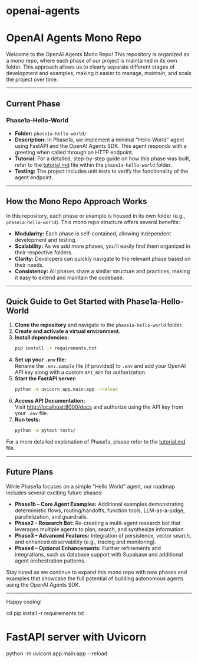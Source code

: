 # openai-agents

# OpenAI Agents Mono Repo

Welcome to the OpenAI Agents Mono Repo! This repository is organized as a mono repo, where each phase of our project is maintained in its own folder. This approach allows us to clearly separate different stages of development and examples, making it easier to manage, maintain, and scale the project over time.

---

## Current Phase

### Phase1a-Hello-World

- **Folder:** `phase1a-hello-world/`
- **Description:** In Phase1a, we implement a minimal "Hello World" agent using FastAPI and the OpenAI Agents SDK. This agent responds with a greeting when called through an HTTP endpoint.
- **Tutorial:** For a detailed, step-by-step guide on how this phase was built, refer to the [tutorial.md](/phase1a-hello-world/docs/tutorial.md) file within the `phase1a-hello-world` folder.
- **Testing:** The project includes unit tests to verify the functionality of the agent endpoint.

---

## How the Mono Repo Approach Works

In this repository, each phase or example is housed in its own folder (e.g., `phase1a-hello-world`). This mono repo structure offers several benefits:
- **Modularity:** Each phase is self-contained, allowing independent development and testing.
- **Scalability:** As we add more phases, you’ll easily find them organized in their respective folders.
- **Clarity:** Developers can quickly navigate to the relevant phase based on their needs.
- **Consistency:** All phases share a similar structure and practices, making it easy to extend and maintain the codebase.

---

## Quick Guide to Get Started with Phase1a-Hello-World

1. **Clone the repository** and navigate to the `phase1a-hello-world` folder.
2. **Create and activate a virtual environment.**
3. **Install dependencies:**
   ```bash
   pip install -r requirements.txt
   ```
4. **Set up your `.env` file:**  
   Rename the `.env.sample` file (if provided) to `.env` and add your OpenAI API key along with a custom `API_KEY` for authorization.
5. **Start the FastAPI server:**
   ```bash
   python -m uvicorn app.main:app --reload
   ```
6. **Access API Documentation:**  
   Visit [http://localhost:8000/docs](http://localhost:8000/docs) and authorize using the API key from your `.env` file.
7. **Run tests:**
   ```bash
   python -m pytest tests/
   ```

For a more detailed explanation of Phase1a, please refer to the [tutorial.md](phase1a-hello-world/tutorial.md) file.

---

## Future Plans

While Phase1a focuses on a simple "Hello World" agent, our roadmap includes several exciting future phases:
- **Phase1b – Core Agent Examples:** Additional examples demonstrating deterministic flows, routing/handoffs, function tools, LLM-as-a-judge, parallelization, and guardrails.
- **Phase2 – Research Bot:** Re-creating a multi-agent research bot that leverages multiple agents to plan, search, and synthesize information.
- **Phase3 – Advanced Features:** Integration of persistence, vector search, and enhanced observability (e.g., tracing and monitoring).
- **Phase4 – Optional Enhancements:** Further refinements and integrations, such as database support with Supabase and additional agent orchestration patterns.

Stay tuned as we continue to expand this mono repo with new phases and examples that showcase the full potential of building autonomous agents using the OpenAI Agents SDK.

---

Happy coding!

cd <folder name>
pip install -r requirements.txt

# FastAPI server with Uvicorn
python -m uvicorn app.main:app --reload